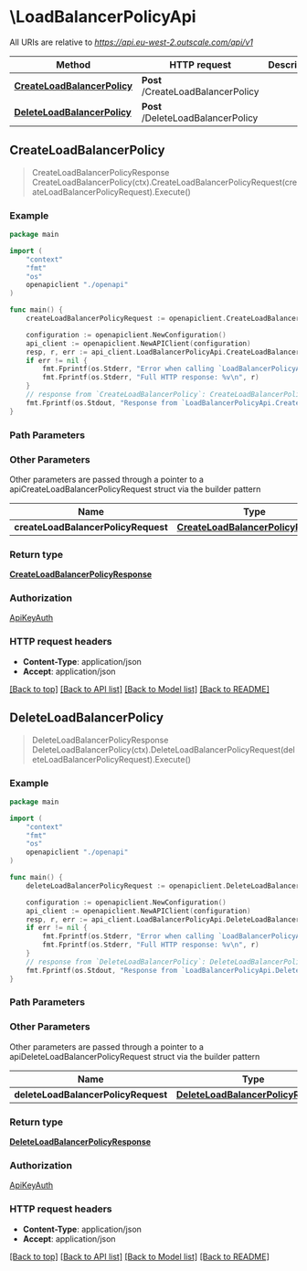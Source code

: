 # \LoadBalancerPolicyApi

All URIs are relative to *https://api.eu-west-2.outscale.com/api/v1*

Method | HTTP request | Description
------------- | ------------- | -------------
[**CreateLoadBalancerPolicy**](LoadBalancerPolicyApi.md#CreateLoadBalancerPolicy) | **Post** /CreateLoadBalancerPolicy | 
[**DeleteLoadBalancerPolicy**](LoadBalancerPolicyApi.md#DeleteLoadBalancerPolicy) | **Post** /DeleteLoadBalancerPolicy | 



## CreateLoadBalancerPolicy

> CreateLoadBalancerPolicyResponse CreateLoadBalancerPolicy(ctx).CreateLoadBalancerPolicyRequest(createLoadBalancerPolicyRequest).Execute()



### Example

```go
package main

import (
    "context"
    "fmt"
    "os"
    openapiclient "./openapi"
)

func main() {
    createLoadBalancerPolicyRequest := openapiclient.CreateLoadBalancerPolicyRequest{CookieName: "CookieName_example", DryRun: false, LoadBalancerName: "LoadBalancerName_example", PolicyName: "PolicyName_example", PolicyType: "PolicyType_example"} // CreateLoadBalancerPolicyRequest |  (optional)

    configuration := openapiclient.NewConfiguration()
    api_client := openapiclient.NewAPIClient(configuration)
    resp, r, err := api_client.LoadBalancerPolicyApi.CreateLoadBalancerPolicy(context.Background()).CreateLoadBalancerPolicyRequest(createLoadBalancerPolicyRequest).Execute()
    if err != nil {
        fmt.Fprintf(os.Stderr, "Error when calling `LoadBalancerPolicyApi.CreateLoadBalancerPolicy``: %v\n", err)
        fmt.Fprintf(os.Stderr, "Full HTTP response: %v\n", r)
    }
    // response from `CreateLoadBalancerPolicy`: CreateLoadBalancerPolicyResponse
    fmt.Fprintf(os.Stdout, "Response from `LoadBalancerPolicyApi.CreateLoadBalancerPolicy`: %v\n", resp)
}
```

### Path Parameters



### Other Parameters

Other parameters are passed through a pointer to a apiCreateLoadBalancerPolicyRequest struct via the builder pattern


Name | Type | Description  | Notes
------------- | ------------- | ------------- | -------------
 **createLoadBalancerPolicyRequest** | [**CreateLoadBalancerPolicyRequest**](CreateLoadBalancerPolicyRequest.md) |  | 

### Return type

[**CreateLoadBalancerPolicyResponse**](CreateLoadBalancerPolicyResponse.md)

### Authorization

[ApiKeyAuth](../README.md#ApiKeyAuth)

### HTTP request headers

- **Content-Type**: application/json
- **Accept**: application/json

[[Back to top]](#) [[Back to API list]](../README.md#documentation-for-api-endpoints)
[[Back to Model list]](../README.md#documentation-for-models)
[[Back to README]](../README.md)


## DeleteLoadBalancerPolicy

> DeleteLoadBalancerPolicyResponse DeleteLoadBalancerPolicy(ctx).DeleteLoadBalancerPolicyRequest(deleteLoadBalancerPolicyRequest).Execute()



### Example

```go
package main

import (
    "context"
    "fmt"
    "os"
    openapiclient "./openapi"
)

func main() {
    deleteLoadBalancerPolicyRequest := openapiclient.DeleteLoadBalancerPolicyRequest{DryRun: false, LoadBalancerName: "LoadBalancerName_example", PolicyName: "PolicyName_example"} // DeleteLoadBalancerPolicyRequest |  (optional)

    configuration := openapiclient.NewConfiguration()
    api_client := openapiclient.NewAPIClient(configuration)
    resp, r, err := api_client.LoadBalancerPolicyApi.DeleteLoadBalancerPolicy(context.Background()).DeleteLoadBalancerPolicyRequest(deleteLoadBalancerPolicyRequest).Execute()
    if err != nil {
        fmt.Fprintf(os.Stderr, "Error when calling `LoadBalancerPolicyApi.DeleteLoadBalancerPolicy``: %v\n", err)
        fmt.Fprintf(os.Stderr, "Full HTTP response: %v\n", r)
    }
    // response from `DeleteLoadBalancerPolicy`: DeleteLoadBalancerPolicyResponse
    fmt.Fprintf(os.Stdout, "Response from `LoadBalancerPolicyApi.DeleteLoadBalancerPolicy`: %v\n", resp)
}
```

### Path Parameters



### Other Parameters

Other parameters are passed through a pointer to a apiDeleteLoadBalancerPolicyRequest struct via the builder pattern


Name | Type | Description  | Notes
------------- | ------------- | ------------- | -------------
 **deleteLoadBalancerPolicyRequest** | [**DeleteLoadBalancerPolicyRequest**](DeleteLoadBalancerPolicyRequest.md) |  | 

### Return type

[**DeleteLoadBalancerPolicyResponse**](DeleteLoadBalancerPolicyResponse.md)

### Authorization

[ApiKeyAuth](../README.md#ApiKeyAuth)

### HTTP request headers

- **Content-Type**: application/json
- **Accept**: application/json

[[Back to top]](#) [[Back to API list]](../README.md#documentation-for-api-endpoints)
[[Back to Model list]](../README.md#documentation-for-models)
[[Back to README]](../README.md)

